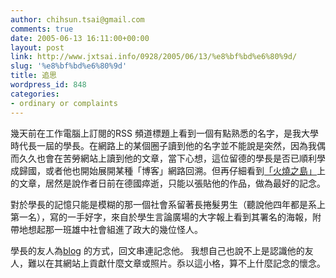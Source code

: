 ```yaml
---
author: chihsun.tsai@gmail.com
comments: true
date: 2005-06-13 16:11:00+00:00
layout: post
link: http://www.jxtsai.info/0928/2005/06/13/%e8%bf%bd%e6%80%9d/
slug: '%e8%bf%bd%e6%80%9d'
title: 追思
wordpress_id: 848
categories:
- ordinary or complaints
---
```


幾天前在工作電腦上訂閱的RSS 頻道標題上看到一個有點熟悉的名字，是我大學時代長一屆的學長。在網路上的某個圈子讀到他的名字並不能說是突然，因為我偶而久久也會在苦勞網站上讀到他的文章，當下心想，這位留德的學長是否已順利學成歸國，或者他也開始展開某種「博客」網路回溯。但再仔細看到[「火燒之島」](http://blog.yam.com/wobblies/archives/176368.html)上的文章，居然是說作者日前在德國瘁逝，只能以張貼他的作品，做為最好的記念。  
  
對於學長的記憶只能是模糊的那一個社會系留著長捲髮男生（聽說他四年都是系上第一名），寫的一手好字，來自於學生言論廣場的大字報上看到其署名的海報，附帶地想起那一班雄中社會組進了政大的幾位怪人。  
  
學長的友人為[blog](http://blog.yam.com/yohen) 的方式，回文串連記念他。 我想自己也說不上是認識他的友人，難以在其網站上貢獻什麼文章或照片。忝以這小格，算不上什麼記念的懷念。
